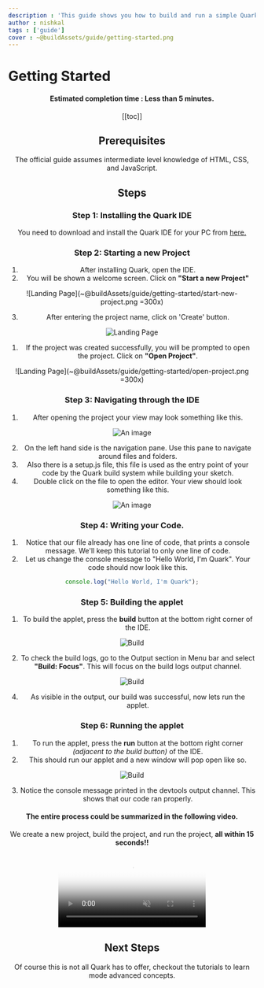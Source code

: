 ```yaml
---
description : 'This guide shows you how to build and run a simple Quark applet.'
author : nishkal
tags : ['guide']
cover : ~@buildAssets/guide/getting-started.png
---
```


# Getting Started
<Header />

#### Estimated completion time : Less than 5 minutes.

[[toc]]

## Prerequisites
The official guide assumes intermediate level knowledge of HTML, CSS, and JavaScript. 
<!-- Before you begin, it is recommended that your development environment an npm package manager. Although, it is not strictly required to complete this guide. -->

## Steps
### Step 1: Installing the Quark IDE
You need to download and install the Quark IDE for your PC from [here.](/download/)

### Step 2: Starting a new Project
  1.  After installing Quark, open the IDE.
  2.  You will be shown a welcome screen. Click on __"Start a new Project"__

![Landing Page](~@buildAssets/guide/getting-started/start-new-project.png =300x)

  3.  After entering the project name, click on 'Create' button.

![Landing Page](~@buildAssets/guide/getting-started/enter-project-name.png)

  1.  If the project was created successfully, you will be prompted to open the project. Click on __"Open Project"__.

![Landing Page](~@buildAssets/guide/getting-started/open-project.png =300x)

### Step 3: Navigating through the IDE
  1. After opening the project your view may look something like this.


![An image](~@buildAssets/guide/intro/new-project.png)

  2. On the left hand side is the navigation pane. Use this pane to navigate around files and folders.
  3. Also there is a setup.js file, this file is used as the entry point of your code by the Quark build system while building your sketch.
  4. Double click on the file to open the editor. Your view should look something like this.

![An image](~@buildAssets/guide/intro/setup-editor.png)

### Step 4: Writing your Code.

  1. Notice that our file already has one line of code, that prints a console message. We'll keep this tutorial to only one line of code.
  2. Let us change the console message to "Hello World, I'm Quark". Your code should now look like this.

```js
console.log("Hello World, I'm Quark");
```

### Step 5: Building the applet

  <!-- 1. To build the sketch, open the command palette __(defaults to "ctrl+shift+p")__. And select the build command. Your view now should look something like this. -->
  1. To build the applet, press the __build__ button at the bottom right corner of the IDE.

![Build](~@buildAssets/guide/intro/build.png)

  2. To check the build logs, go to the Output section in Menu bar and select __"Build: Focus"__. This will focus on the build logs output channel.

![Build](~@buildAssets/guide/intro/build-focus.png)

  4. As visible in the output, our build was successful, now lets run the applet.

### Step 6: Running the applet

  1. To run the applet, press the __run__ button at the bottom right corner _(adjacent to the build button)_ of the IDE.
  2. This should run our applet and a new window will pop open like so.

![Build](~@buildAssets/guide/intro/run.png)

  3. Notice the console message printed in the devtools output channel. This shows that our code ran properly.

#### The entire process could be summarized in the following video.
We create a new project, build the project, and run the project, __all within 15 seconds!!__

<video muted autoplay loop style="max-width:100%; height:auto" name="media" poster="~@buildAssets/getting-started/project-start-demo.jpg" crossOrigin="anonymous">
  <source src="~@buildAssets/getting-started/project-start-demo.mp4" type="video/mp4">
  Your browser does not support the video tag.
</video> 

## Next Steps
Of course this is not all Quark has to offer, checkout the tutorials to learn mode advanced concepts.

